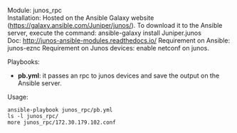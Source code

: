Module: junos_rpc  
Installation: Hosted on the Ansible Galaxy website (https://galaxy.ansible.com/Juniper/junos/). To download it to the Ansible server, execute the command: ansible-galaxy install Juniper.junos  
Doc: http://junos-ansible-modules.readthedocs.io/
Requirement on Ansible: junos-eznc
Requirement on Junos devices: enable netconf on junos. 

Playbooks: 
- **pb.yml**: it passes an rpc to junos devices and save the output on the Ansible server.  


Usage: 
```
ansible-playbook junos_rpc/pb.yml  
ls -l junos_rpc/
more junos_rpc/172.30.179.102.conf
```
